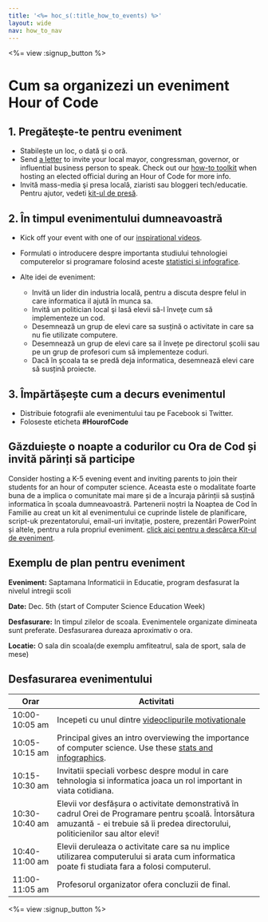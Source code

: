 ```yaml
---
title: '<%= hoc_s(:title_how_to_events) %>'
layout: wide
nav: how_to_nav
---
```

<%= view :signup_button %>

# Cum sa organizezi un eveniment Hour of Code

## 1. Pregăteşte-te pentru eveniment

- Stabilește un loc, o dată şi o oră.
- Send [a letter](https://docs.google.com/a/code.org/document/d/1eP41sKW7y0qq_JvkRIgZK8dWYICaGRZ4CCDETXa78wY/edit) to invite your local mayor, congressman, governor, or influential business person to speak. Check out our [how-to toolkit](<%=resolve_url('/files/elected-official.pdf')%>) when hosting an elected official during an Hour of Code for more info.
- Invită mass-media şi presa locală, ziaristi sau bloggeri tech/educatie. Pentru ajutor, vedeti [kit-ul de presă](<%= resolve_url('/promote/press-kit') %>).

## 2. În timpul evenimentului dumneavoastră

- Kick off your event with one of our [inspirational videos](<%= resolve_url('/promote/resources#videos') %>).
- Formulati o introducere despre importanta studiului tehnologiei computerelor si programare folosind aceste [statistici si infografice](<%= resolve_url('/promote/stats') %>).   
      
    
- Alte idei de eveniment: 
    - Invită un lider din industria locală, pentru a discuta despre felul in care informatica il ajută în munca sa.
    - Invită un politician local şi lasă elevii să-l înveţe cum să implementeze un cod.
    - Desemnează un grup de elevi care sa susțină o activitate in care sa nu fie utilizate computere.
    - Desemnează un grup de elevi care sa il învețe pe directorul școlii sau pe un grup de profesori cum să implementeze coduri.
    - Dacă în școala ta se predă deja informatica, desemnează elevi care să susțină proiecte.

## 3. Împărtășește cum a decurs evenimentul

- Distribuie fotografii ale evenimentului tau pe Facebook si Twitter. 
- Foloseste eticheta **#HourofCode**

## Găzduiește o noapte a codurilor cu Ora de Cod și invită părinți să participe

Consider hosting a K-5 evening event and inviting parents to join their students for an hour of computer science. Aceasta este o modalitate foarte buna de a implica o comunitate mai mare și de a încuraja părinții să susțină informatica în școala dumneavoastră. Partenerii noștri la Noaptea de Cod în Familie au creat un kit al evenimentului ce cuprinde listele de planificare, script-uk prezentatorului, email-uri invitație, postere, prezentări PowerPoint și altele, pentru a rula propriul eveniment. [ click aici pentru a descărca Kit-ul de eveniment](http://www.familycodenight.org/DownloadCodeDotOrg.html).

## Exemplu de plan pentru eveniment

**Eveniment:** Saptamana Informaticii in Educatie, program desfasurat la nivelul intregii scoli

**Date:** Dec. 5th (start of Computer Science Education Week)

**Desfasurare:** In timpul zilelor de scoala. Evenimentele organizate dimineata sunt preferate. Desfasurarea dureaza aproximativ o ora.

**Locatie:** O sala din scoala(de exemplu amfiteatrul, sala de sport, sala de mese)   
  


## Desfasurarea evenimentului

| Orar           | Activitati                                                                                                                                                                               |
| -------------- | ---------------------------------------------------------------------------------------------------------------------------------------------------------------------------------------- |
| 10:00-10:05 am | Incepeti cu unul dintre [videoclipurile motivationale](<%= resolve_url('/promote/resources#videos') %>)                                                                                    |
| 10:05-10:15 am | Principal gives an intro overviewing the importance of computer science. Use these [stats and infographics](<%= resolve_url('/promote/stats') %>).                                         |
| 10:15-10:30 am | Invitatii speciali vorbesc despre modul in care tehnologia si informatica joaca un rol important in viata cotidiana.                                                                     |
| 10:30-10:40 am | Elevii vor desfășura o activitate demonstrativă în cadrul Orei de Programare pentru școală. Întorsătura amuzantă - ei trebuie să îi predea directorului, politicienilor sau altor elevi! |
| 10:40-11:00 am | Elevii deruleaza o activitate care sa nu implice utilizarea computerului si arata cum informatica poate fi studiata fara a folosi computerul.                                            |
| 11:00-11:05 am | Profesorul organizator ofera concluzii de final.                                                                                                                                         |

<%= view :signup_button %>